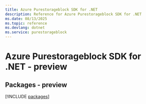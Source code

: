 ```yaml
---
title: Azure Purestorageblock SDK for .NET
description: Reference for Azure Purestorageblock SDK for .NET
ms.date: 08/13/2025
ms.topic: reference
ms.devlang: dotnet
ms.service: purestorageblock
---
```

# Azure Purestorageblock SDK for .NET - preview
## Packages - preview
[!INCLUDE [packages](purestorageblock-index.md)]